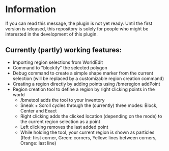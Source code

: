 # Information
If you can read this message, the plugin is not yet ready. Until the first version is released, this repository is solely for people who might be interested in the development of this plugin.

## Currently (partly) working features:
 - Importing region selections from WorldEdit
 - Command to "blockify" the selected polygon
 - Debug command to create a simple shape marker from the current selection (will be replaced by a customizable region creation command)
 - Creating a region directly by adding points using /bmeregion addPoint
 - Region creation tool to define a region by right clicking points in the world
   - /bmetool adds the tool to your inventory
   - Sneak + Scroll cycles through the (currently) three modes: Block, Center and Exact
   - Right clicking adds the clicked location (depending on the mode) to the current region selection as a point
   - Left clicking removes the last added point
   - While holding the tool, your current region is shown as particles (Red: first corner, Green: corners, Yellow: lines between corners, Orange: last line)
